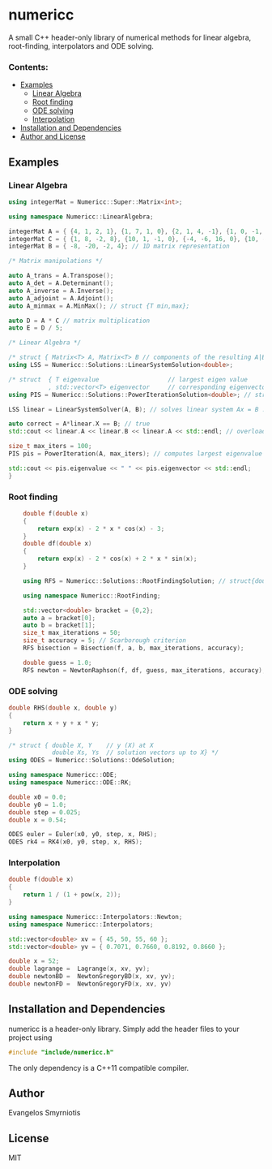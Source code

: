 # numericc

A small C++ header-only library of numerical methods for linear algebra, root-finding, interpolators and ODE solving.

### Contents:
* [Examples](#examples)
    * [Linear Algebra](#linear-algebra)
    * [Root finding](#root-finding)
    * [ODE solving](#ode-solving)
    * [Interpolation](#interpolation)
* [Installation and Dependencies](#installation-and-dependencies)
* [Author and License](#author)

## Examples

### Linear Algebra

```cpp
using integerMat = Numericc::Super::Matrix<int>;

using namespace Numericc::LinearAlgebra;

integerMat A = { {4, 1, 2, 1}, {1, 7, 1, 0}, {2, 1, 4, -1}, {1, 0, -1, 3} };
integerMat C = { {1, 8, -2, 8}, {10, 1, -1, 0}, {-4, -6, 16, 0}, {10, -9, -7, 1} };
integerMat B = { -8, -20, -2, 4}; // 1D matrix representation

/* Matrix manipulations */

auto A_trans = A.Transpose();
auto A_det = A.Determinant();
auto A_inverse = A.Inverse();
auto A_adjoint = A.Adjoint();
auto A_minmax = A.MinMax(); // struct {T min,max};

auto D = A * C // matrix multiplication
auto E = D / 5;

/* Linear Algebra */

/* struct { Matrix<T> A, Matrix<T> B // components of the resulting A|B triangular augmented matrix.                                                                             , Matrix<T> X              // solution to Ax = B } */
using LSS = Numericc::Solutions::LinearSystemSolution<double>;

/* struct  { T eigenvalue                   // largest eigen value
           , std::vector<T> eigenvector     // corresponding eigenvector } */                                                                      
using PIS = Numericc::Solutions::PowerIterationSolution<double>; // struct

LSS linear = LinearSystemSolver(A, B); // solves linear system Ax = B .

auto correct = A*linear.X == B; // true
std::cout << linear.A << linear.B << linear.A << std::endl; // overloaded << for matrices .

size_t max_iters = 100;
PIS pis = PowerIteration(A, max_iters); // computes largest eigenvalue of matrix and corresponding eigenvector.

std::cout << pis.eigenvalue << " " << pis.eigenvector << std::endl;
}
```
### Root finding

```cpp
    double f(double x)
    {
        return exp(x) - 2 * x * cos(x) - 3;
    }
    double df(double x)
    {
        return exp(x) - 2 * cos(x) + 2 * x * sin(x);
    }

    using RFS = Numericc::Solutions::RootFindingSolution; // struct{double root, size_t iterations}

    using namespace Numericc::RootFinding;

    std::vector<double> bracket = {0,2};
    auto a = bracket[0];
    auto b = bracket[1];
    size_t max_iterations = 50;
    size_t accuracy = 5; // Scarborough criterion
    RFS bisection = Bisection(f, a, b, max_iterations, accuracy);

    double guess = 1.0;
    RFS newton = NewtonRaphson(f, df, guess, max_iterations, accuracy);
```

### ODE solving

```cpp
double RHS(double x, double y)
{
    return x + y + x * y;
}

/* struct { double X, Y    // y (X) at X
            double Xs, Ys  // solution vectors up to X} */
using ODES = Numericc::Solutions::OdeSolution;

using namespace Numericc::ODE;
using namespace Numericc::ODE::RK;

double x0 = 0.0;
double y0 = 1.0;
double step = 0.025;
double x = 0.54;

ODES euler = Euler(x0, y0, step, x, RHS);
ODES rk4 = RK4(x0, y0, step, x, RHS);
```

### Interpolation

```cpp
double f(double x)
{
    return 1 / (1 + pow(x, 2));
}

using namespace Numericc::Interpolators::Newton;
using namespace Numericc::Interpolators;

std::vector<double> xv = { 45, 50, 55, 60 };
std::vector<double> yv = { 0.7071, 0.7660, 0.8192, 0.8660 };

double x = 52;
double lagrange =  Lagrange(x, xv, yv);
double newtonBD =  NewtonGregoryBD(x, xv, yv);
double newtonFD =  NewtonGregoryFD(x, xv, yv)
```

## Installation and Dependencies
numericc is a header-only library. Simply add the header files to your project using
```cpp
#include "include/numericc.h"
```
The only dependency is a C++11 compatible compiler.

## Author

Evangelos Smyrniotis

## License

MIT
